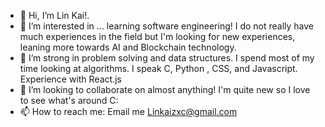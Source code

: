 - 👋 Hi, I’m Lin Kai!. 
- 👀 I’m interested in ... learning software engineering! I do not really have much experiences in the field but I'm looking for new experiences, leaning more towards AI and Blockchain technology.
- 🌱 I’m strong in problem solving and data structures. I spend most of my time looking at algorithms. I speak C, Python , CSS, and Javascript. Experience with React.js 
- 💞️ I’m looking to collaborate on almost anything! I'm quite new so I love to see what's around C:
- 📫 How to reach me: Email me Linkaizxc@gmail.com 

<!---
KaiKaizxc/KaiKaizxc is a ✨ special ✨ repository because its `README.md` (this file) appears on your GitHub profile.
You can click the Preview link to take a look at your changes.
--->
